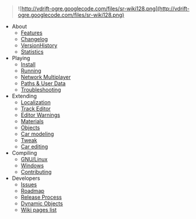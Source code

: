 > ![http://vdrift-ogre.googlecode.com/files/sr-wiki128.png](http://vdrift-ogre.googlecode.com/files/sr-wiki128.png)

  * About
    * [Features](Features.md)
    * [Changelog](Changelog.md)
    * [VersionHistory](VersionHistory.md)
    * [Statistics](ReleaseStats.md)
  * Playing
    * [Install](Install.md)
    * [Running](Running.md)
    * [Network Multiplayer](NetworkMultiplayer.md)
    * [Paths & User Data](Paths.md)
    * [Troubleshooting](Troubleshooting.md)
  * Extending
    * [Localization](Localization.md)
    * [Track Editor](TrackEditor.md)
    * [Editor Warnings](EditorWarnings.md)
    * [Materials](Materials.md)
    * [Objects](CreateObjects.md)
    * [Car modeling](CarModeling.md)
    * [Tweak](Tweak.md)
    * [Car editing](CarEditing.md)
  * Compiling
    * [GNU/Linux](Compiling.md)
    * [Windows](CompilingOnWindows.md)
    * [Contributing](Contributing.md)
  * Developers
    * [Issues](https://code.google.com/p/vdrift-ogre/issues/list)
    * [Roadmap](Roadmap.md)
    * [Release Process](ReleaseProcess.md)
    * [Dynamic Objects](DynamicObjects.md)
    * [Wiki pages list](http://code.google.com/p/vdrift-ogre/w/list)